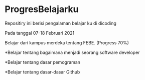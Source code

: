 # ProgresBelajarku
Repositiry ini berisi pengalaman belajar ku di dicoding

Pada tanggal 07-18 Februari 2021

Belajar dari kampus merdeka tentang FEBE. (Progress 70%)

  *Belajar tentang bagaimana menjadi seorang software developer
  
  *Belajar tentang dasar pemograman
  
  *Belajar tentang dasar-dasar Github
